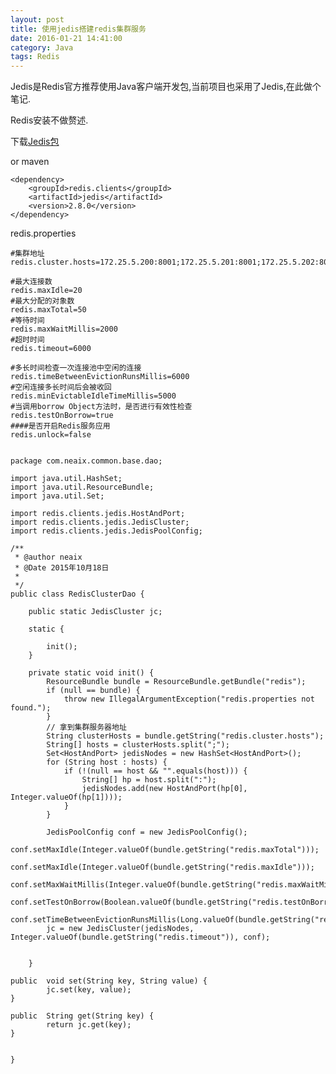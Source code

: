 ```yaml
---
layout: post
title: 使用jedis搭建redis集群服务
date: 2016-01-21 14:41:00
category: Java
tags: Redis
---
```


Jedis是Redis官方推荐使用Java客户端开发包,当前项目也采用了Jedis,在此做个笔记.

Redis安装不做赘述.

下载[Jedis包](http://central.maven.org/maven2/redis/clients/jedis/2.8.0/jedis-2.8.0.jar)  

or maven

	<dependency>
		<groupId>redis.clients</groupId>
		<artifactId>jedis</artifactId>
		<version>2.8.0</version>
	</dependency>


redis.properties


    #集群地址
	redis.cluster.hosts=172.25.5.200:8001;172.25.5.201:8001;172.25.5.202:8001;172.25.5.202:8001;172.25.5.204:8001;172.25.5.205:8001;172.25.5.205:8001;
	
	#最大连接数  
	redis.maxIdle=20
	#最大分配的对象数   
	redis.maxTotal=50
	#等待时间
	redis.maxWaitMillis=2000
	#超时时间
	redis.timeout=6000
	
	#多长时间检查一次连接池中空闲的连接
	redis.timeBetweenEvictionRunsMillis=6000
	#空闲连接多长时间后会被收回
	redis.minEvictableIdleTimeMillis=5000
	#当调用borrow Object方法时，是否进行有效性检查  
	redis.testOnBorrow=true
	####是否开启Redis服务应用
	redis.unlock=false


	package com.neaix.common.base.dao;
	
	import java.util.HashSet;
	import java.util.ResourceBundle;
	import java.util.Set;
	
	import redis.clients.jedis.HostAndPort;
	import redis.clients.jedis.JedisCluster;
	import redis.clients.jedis.JedisPoolConfig;
	
	/**
	 * @author neaix
	 * @Date 2015年10月18日
	 * 
	 */
	public class RedisClusterDao {
	
	    public static JedisCluster jc;
	
	    static {
	
	        init();
	    }
	
	    private static void init() {
	        ResourceBundle bundle = ResourceBundle.getBundle("redis");
	        if (null == bundle) {
	            throw new IllegalArgumentException("redis.properties not found.");
	        }
	        // 拿到集群服务器地址
	        String clusterHosts = bundle.getString("redis.cluster.hosts");
	        String[] hosts = clusterHosts.split(";");
	        Set<HostAndPort> jedisNodes = new HashSet<HostAndPort>();
	        for (String host : hosts) {
	            if (!(null == host && "".equals(host))) {
	                String[] hp = host.split(":");
	                jedisNodes.add(new HostAndPort(hp[0], Integer.valueOf(hp[1])));
	            }
	        }
	
	        JedisPoolConfig conf = new JedisPoolConfig();
	        conf.setMaxIdle(Integer.valueOf(bundle.getString("redis.maxTotal")));
	        conf.setMaxIdle(Integer.valueOf(bundle.getString("redis.maxIdle")));
	        conf.setMaxWaitMillis(Integer.valueOf(bundle.getString("redis.maxWaitMillis")));
	        conf.setTestOnBorrow(Boolean.valueOf(bundle.getString("redis.testOnBorrow")));
	        conf.setTimeBetweenEvictionRunsMillis(Long.valueOf(bundle.getString("redis.timeBetweenEvictionRunsMillis")));
	        jc = new JedisCluster(jedisNodes, Integer.valueOf(bundle.getString("redis.timeout")), conf);
	        
	
	    }
		
	public  void set(String key, String value) {
			jc.set(key, value);
	}

	public  String get(String key) {
			return jc.get(key);
	}
	

	}

